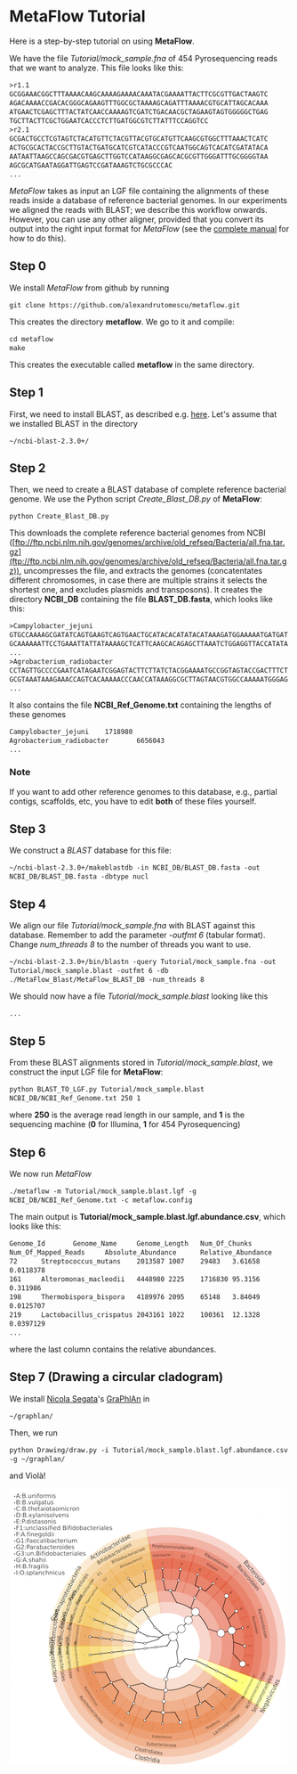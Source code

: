 # MetaFlow Tutorial

Here is a step-by-step tutorial on using **MetaFlow**. 

We have the file *Tutorial/mock_sample.fna* of 454 Pyrosequencing reads that we want to analyze. This file looks like this:

	>r1.1 
	GCGGAAACGGCTTTAAAACAAGCAAAAGAAAACAAATACGAAAATTACTTCGCGTTGACTAAGTC
	AGACAAAACCGACACGGGCAGAAGTTTGGCGCTAAAAGCAGATTTAAAACGTGCATTAGCACAAA
	ATGAACTCGAGCTTTACTATCAACCAAAAGTCGATCTGACAACGCTAGAAGTAGTGGGGGCTGAG
	TGCTTACTTCGCTGGAATCACCCTCTTGATGGCGTCTTATTTCCAGGTCC
	>r2.1 
	GCGACTGCCTCGTAGTCTACATGTTCTACGTTACGTGCATGTTCAAGCGTGGCTTTAAACTCATC
	ACTGCGCACTACCGCTTGTACTGATGCATCGTCATACCCGTCAATGGCAGTCACATCGATATACA
	AATAATTAAGCCAGCGACGTGAGCTTGGTCCATAAGGCGAGCACGCGTTGGGATTTGCGGGGTAA
	AGCGCATGAATAGGATTGAGTCCGATAAAGTCTGCGCCCAC
	...

*MetaFlow* takes as input an LGF file containing the alignments of these reads inside a database of reference bacterial genomes. In our experiments we aligned the reads with BLAST; we describe this workflow onwards. However, you can use any other aligner, provided that you convert its output into the right input format for *MetaFlow* (see the [complete manual](https://github.com/alexandrutomescu/metaflow/blob/master/MANUAL.md) for how to do this).

## Step 0

We install *MetaFlow* from github by running

	git clone https://github.com/alexandrutomescu/metaflow.git
	
This creates the directory **metaflow**. We go to it and compile:

	cd metaflow
	make

This creates the executable called **metaflow** in the same directory.


## Step 1 

First, we need to install BLAST, as described e.g. [here](https://blast.ncbi.nlm.nih.gov/Blast.cgi?PAGE_TYPE=BlastDocs&DOC_TYPE=Download). Let's assume that we installed BLAST in the directory

	~/ncbi-blast-2.3.0+/

## Step 2

Then, we need to create a BLAST database of complete reference bacterial genome. We use the Python script *Create_Blast_DB.py* of **MetaFlow**:

	python Create_Blast_DB.py
	
This downloads the complete reference bacterial genomes from NCBI ([ftp://ftp.ncbi.nlm.nih.gov/genomes/archive/old_refseq/Bacteria/all.fna.tar.gz](ftp://ftp.ncbi.nlm.nih.gov/genomes/archive/old_refseq/Bacteria/all.fna.tar.gz)), uncompresses the file, and extracts the genomes (concatentates different chromosomes, in case there are multiple strains it selects the shortest one, and excludes plasmids and transposons). It creates the directory **NCBI_DB** containing the file **BLAST_DB.fasta**, which looks like this:

	>Campylobacter_jejuni
	GTGCCAAAAGCGATATCAGTGAAGTCAGTGAACTGCATACACATATACATAAAGATGGAAAAATGATGAT
	GCAAAAAATTCCTGAAATTATTATAAAAGCTCATTCAAGCACAGAGCTTAAATCTGGAGGTTACCATATA
	...
	>Agrobacterium_radiobacter
	CCTAGTTGCCCCGAATCATAGAATCGGAGTACTTCTTATCTACGGAAAATGCCGGTAGTACCGACTTTCT
	GCGTAAATAAAGAAACCAGTCACAAAAACCCAACCATAAAGGCGCTTAGTAACGTGGCCAAAAATGGGAG
	...
It also contains the file **NCBI_Ref_Genome.txt** containing the lengths of these genomes

	Campylobacter_jejuni    1718980
	Agrobacterium_radiobacter       6656043
	...

### Note

If you want to add other reference genomes to this database, e.g., partial contigs, scaffolds, etc, you have to edit **both** of these files yourself. 

## Step 3

We construct a *BLAST* database for this file:

	~/ncbi-blast-2.3.0+/makeblastdb -in NCBI_DB/BLAST_DB.fasta -out NCBI_DB/BLAST_DB.fasta -dbtype nucl

## Step 4

We align our file *Tutorial/mock_sample.fna* with BLAST against this database. Remember to add the parameter *-outfmt 6* (tabular format). Change *num_threads 8* to the number of threads you want to use.

	~/ncbi-blast-2.3.0+/bin/blastn -query Tutorial/mock_sample.fna -out Tutorial/mock_sample.blast -outfmt 6 -db ./MetaFlow_Blast/MetaFlow_BLAST_DB -num_threads 8

We should now have a file *Tutorial/mock_sample.blast* looking like this

	...

## Step 5

From these BLAST alignments stored in *Tutorial/mock_sample.blast*, we construct the input LGF file for **MetaFlow**:

	python BLAST_TO_LGF.py Tutorial/mock_sample.blast NCBI_DB/NCBI_Ref_Genome.txt 250 1

where **250** is the average read length in our sample, and **1** is the sequencing machine (**0** for Illumina, **1** for 454 Pyrosequencing)

## Step 6

We now run *MetaFlow* 

	./metaflow -m Tutorial/mock_sample.blast.lgf -g NCBI_DB/NCBI_Ref_Genome.txt -c metaflow.config
	
The main output is **Tutorial/mock_sample.blast.lgf.abundance.csv**, which looks like this:

	Genome_Id       Genome_Name     Genome_Length   Num_Of_Chunks   Num_Of_Mapped_Reads     Absolute_Abundance      Relative_Abundance
	72      Streptococcus_mutans    2013587 1007    29483   3.61658 0.0118378
	161     Alteromonas_macleodii   4448980 2225    1716830 95.3156 0.311986
	198     Thermobispora_bispora   4189976 2095    65148   3.84049 0.0125707
	219     Lactobacillus_crispatus 2043161 1022    100361  12.1328 0.0397129
	...

where the last column contains the relative abundances.

## Step 7 (Drawing a circular cladogram)

We install [Nicola Segata](http://cibiocm.bitbucket.org)'s [GraPhlAn](https://bitbucket.org/nsegata/graphlan/src) in

	~/graphlan/

Then, we run

	python Drawing/draw.py -i Tutorial/mock_sample.blast.lgf.abundance.csv -g ~/graphlan/
	
and Violà!

![Example tree image](Drawing/tree_stool_sample.png)